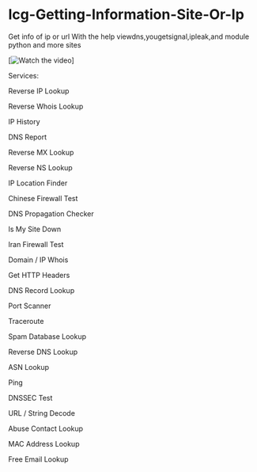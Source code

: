 # Icg-Getting-Information-Site-Or-Ip
Get info of ip or url With the help viewdns,yougetsignal,ipleak,and module python and more sites


[![Watch the video](https://raw.githubusercontent.com/Mkali07/Icg-Getting-Information-Site-Or-Ip/master/Screen.png)]


Services:

Reverse IP Lookup

Reverse Whois Lookup

IP History

DNS Report

Reverse MX Lookup

Reverse NS Lookup

IP Location Finder

Chinese Firewall Test

DNS Propagation Checker

Is My Site Down

Iran Firewall Test

Domain / IP Whois

Get HTTP Headers

DNS Record Lookup

Port Scanner

Traceroute

Spam Database Lookup

Reverse DNS Lookup

ASN Lookup

Ping

DNSSEC Test

URL / String Decode

Abuse Contact Lookup

MAC Address Lookup

Free Email Lookup
